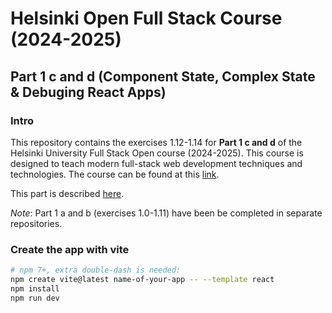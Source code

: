 # Helsinki Open Full Stack Course (2024-2025)

## Part 1 c and d (Component State, Complex State & Debuging React Apps)

### Intro

This repository contains the exercises 1.12-1.14 for **Part 1 c and d** of the Helsinki University Full Stack Open course (2024-2025). This course is designed to teach modern full-stack web development techniques and technologies. The course can be found at this [link](https://fullstackopen.com/en/about/).

This part is described [here](https://fullstackopen.com/en/part1/a_more_complex_state_debugging_react_apps#exercises-1-6-1-14).

_Note_: Part 1 a and b (exercises 1.0-1.11) have been be completed in separate repositories.

### Create the app with vite

```bash
# npm 7+, extra double-dash is needed:
npm create vite@latest name-of-your-app -- --template react
npm install
npm run dev
```
